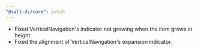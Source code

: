```yaml
---
"@salt-ds/core": patch
---
```


- Fixed VerticalNavigation's indicator not growing when the item grows in height.
- Fixed the alignment of VerticalNavigation's expansion indicator.
